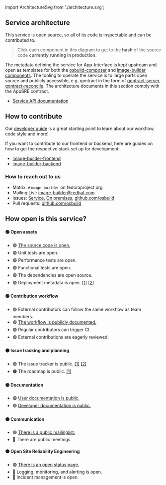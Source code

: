 import ArchitectureSvg from './architecture.svg';

## Service architecture

This service is open source, so all of its code is inspectable and can be contributed to.
<ArchitectureSvg />


> Click each component in this diagram to get to the **hash** of the source code **currently running in production**.

The metadata defining the service for App-Interface is kept upstream and open as templates for both the [osbuild-composer](https://github.com/osbuild/osbuild-composer/blob/main/templates/composer.yml) and [image-builder components](https://github.com/osbuild/image-builder/blob/main/templates/image-builder.yml).
The tooling to operate the service is to large parts open source and publicly accessible, e.g. qontract in the form of [qontract-server](https://github.com/app-sre/qontract-server), [qontract-reconcile](https://github.com/app-sre/qontract-reconcile).
The architecture documents in this section comply with the AppSRE contract.

* [Service API documentation](https://developers.redhat.com/api-catalog/api/image-builder)

## How to contribute

Our [developer guide](../developer-guide/index.md) is a great starting point to learn about our workflow, code style and more!

If you want to contribute to our frontend or backend, here are guides on how to get the respective stack set up for development:
 * [image-builder-frontend](https://github.com/RedHatInsights/image-builder-frontend#frontend-development)
 * [image-builder-backend](https://github.com/RedHatInsights/image-builder-frontend/blob/main/devel/README.md)

### How to reach out to us

* Matrix: `#image-builder` on fedoraproject.org
* Mailing List: [image-builder@redhat.com](mailto:image-builder@redhat.com)
* Issues: [Service](https://issues.redhat.com/issues/?jql=project%20%3D%20HMS%20and%20component%20in%20(%22Image%20Builder%22)), [On premises](https://issues.redhat.com/issues/?jql=project%20%3D%20COMPOSER), [github.com/osbuild](https://github.com/osbuild)
* Pull requests: [github.com/osbuild](https://github.com/osbuild)

## How open is this service?

#### 🟢 Open assets
* 🟢 [The source code is open.](https://github.com/osbuild)
* 🟢 Unit tests are open.
* 🟢 Performance tests are open.
* 🟢 Functional tests are open.
* 🟢 The dependencies are open source.
* 🟢 Deployment metadata is open. [[1]](https://github.com/osbuild/osbuild-composer/blob/main/templates/composer.yml) [[2]](https://github.com/osbuild/image-builder/blob/main/templates/image-builder.yml)
#### 🟢 Contribution workflow
* 🟢 External contributors can follow the same workflow as team members.
* 🟢 [The workflow is publicly documented.](../developer-guide/general/workflow.md)
* 🟢 Regular contributors can trigger CI.
* 🟢 External contributions are eagerly reviewed.
#### 🟠 Issue tracking and planning
* 🟢 The issue tracker is public. [[1]](https://github.com/osbuild) [[2]](https://issues.redhat.com/issues/?jql=project%20%3D%20COMPOSER%20or%20(project%20%3D%20HMS%20AND%20component%20in%20(%22Image%20Builder%22)))
* 🟠 The roadmap is public. [[1]](https://github.com/orgs/osbuild/projects)
#### 🟢 Documentation
* 🟢 [User documentation is public.](https://www.osbuild.org/guides/introduction.html)
* 🟢 [Developer documentation is public.](../developer-guide/index.md)
#### 🟠 Communication
* 🟢 [There is a public mailinglist.](mailto:image-builder@redhat.com)
* 🔴 There are public meetings.
#### 🟠 Open Site Reliability Engineering
* 🟢 [There is an open status page.](https://status.redhat.com)
* 🔴 Logging, monitoring, and alerting is open.
* 🔴 Incident management is open.
